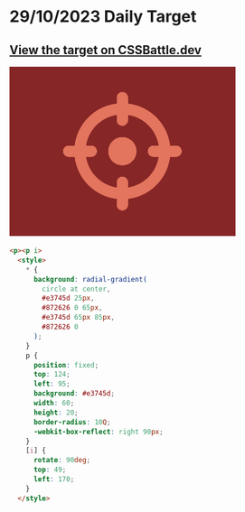 # 29/10/2023 Daily Target

## [View the target on CSSBattle.dev](https://cssbattle.dev/play/3kQWGRAvAEClrCPI4Nef)

![Alt text](img/target_osBdLhK.png?raw=true "Target 29/10/2023")

```html
<p><p i>
  <style>
    * {
      background: radial-gradient(
        circle at center,
        #e3745d 25px,
        #872626 0 65px,
        #e3745d 65px 85px,
        #872626 0
      );
    }
    p {
      position: fixed;
      top: 124;
      left: 95;
      background: #e3745d;
      width: 60;
      height: 20;
      border-radius: 10Q;
      -webkit-box-reflect: right 90px;
    }
    [i] {
      rotate: 90deg;
      top: 49;
      left: 170;
    }
  </style>
```

